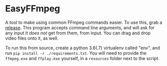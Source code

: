 # EasyFFmpeg
A tool to make using common FFmpeg commands easier.
To use this, grab a [release](https://github.com/wolfinabox/EasyFFmpeg/releases). This program accepts command line arguments, and will ask for any input it *does not* get from them, from input. You can drag and drop video files onto it, as well.

To run this  from source, create a python 3.6(.7) virtualenv called "env", and run `pip install -r ./requirements.txt`. You will need to provide the `ffmpeg.exe` and `ffplay.exe` yourself, in a `resources` folder next to the script.